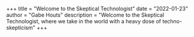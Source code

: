 +++
title = "Welcome to the Skeptical Technologist"
date = "2022-01-23"
author = "Gabe Houts"
description = "Welcome to the Skeptical Technologist, where we take in the world with a heavy dose of techno-skepticism"
+++